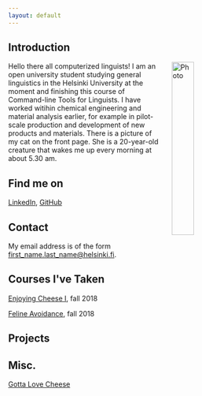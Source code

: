 ```yaml
---
layout: default
---
```


## Introduction

<img src="assets/images/me.jpg" alt="Photo" hspace="20" width="30%" align="right"/> Hello there all computerized linguists! I am an open university student studying general linguistics in the Helsinki University at the moment and finishing this course of Command-line Tools for Linguists. I have worked witihin chemical engineering and material analysis earlier, for example in pilot-scale production and development of new products and materials. There is a picture of my cat on the front page. She is a 20-year-old creature that wakes me up every morning at about 5.30 am. 

## Find me on

[LinkedIn](https://fi.linkedin.com/mouse-mousekewitz), [GitHub](https://github.com/mokewitz)

## Contact

My email address is of the form first_name.last_name@helsinki.fi. 

## Courses I've Taken

[Enjoying Cheese I](https://courses.helsinki.fi/enjoying-cheese-I), fall 2018

[Feline Avoidance](https://courses.helsinki.fi/feline-avoidance), fall 2018

## Projects

## Misc. 

[Gotta Love Cheese](https://en.wikipedia.org/wiki/Cheese) 
